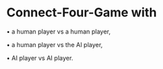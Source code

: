 # Connect-Four-Game with

• a human player vs a human player,

• a human player vs the AI player,

• AI player vs AI player.
